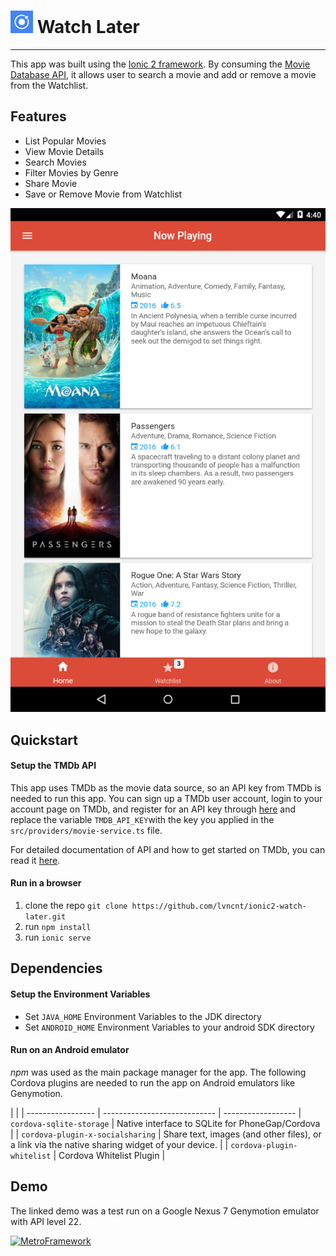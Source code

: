 # ![alt tag](https://raw.githubusercontent.com/lvncnt/ionic2-watch-later/master/resources/android/icon/drawable-ldpi-icon.png) Watch Later
----------
This app was built using the [Ionic 2 framework](http://ionic.io/2). By consuming the [Movie Database API](https://www.themoviedb.org), it allows user to search a movie and add or remove a movie from the Watchlist.   

## Features
* List Popular Movies
* View Movie Details
* Search Movies
* Filter Movies by Genre
* Share Movie
* Save or Remove Movie from Watchlist

![alt tag](https://raw.githubusercontent.com/lvncnt/ionic2-watch-later/master/screenshots/HomePage.png)


## Quickstart

#### Setup the TMDb API
This app uses TMDb as the movie data source, so an API key from TMDb is needed to run this app. You can sign up a TMDb user account, login to your account page on TMDb, and register for an API key through [here](https://www.themoviedb.org/account/signup) and replace the variable `TMDB_API_KEY`with the key you applied in the `src/providers/movie-service.ts` file.  

For detailed documentation of API and how to get started on TMDb, you can read it [here](https://developers.themoviedb.org/3/getting-started).

#### Run in a browser 
1. clone the repo `git clone https://github.com/lvncnt/ionic2-watch-later.git`
2. run `npm install` 
3. run `ionic serve` 

## Dependencies

#### Setup the Environment Variables
* Set `JAVA_HOME` Environment Variables to the JDK directory
* Set `ANDROID_HOME` Environment Variables to your android SDK directory


#### Run on an Android emulator 

*npm* was used as the main package manager for the app. The following Cordova plugins are needed to run the app on Android emulators like Genymotion.

|                         |               |
 ----------------- | ---------------------------- | ------------------
| `cordova-sqlite-storage`            | Native interface to SQLite for PhoneGap/Cordova |
| `cordova-plugin-x-socialsharing`            | Share text, images (and other files), or a link via the native sharing widget of your device. |
| `cordova-plugin-whitelist` | Cordova Whitelist Plugin |

## Demo

The linked demo was a test run on a Google Nexus 7 Genymotion emulator with API level 22.  

[![MetroFramework](https://i.ytimg.com/vi/RlA_EUv9RrA/1.jpg)](https://youtu.be/RlA_EUv9RrA)

